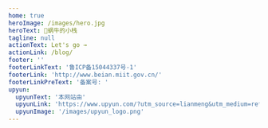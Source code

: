 ```yaml
---
home: true
heroImage: /images/hero.jpg
heroText: 🐌蜗牛的小栈
tagline: null
actionText: Let's go →
actionLink: /blog/
footer: ''
footerLinkText: '鲁ICP备15044337号-1'
footerLink: 'http://www.beian.miit.gov.cn/'
footerLinkPreText: '备案号: '
upyun:
  upyunText: '本网站由'
  upyunLink: 'https://www.upyun.com/?utm_source=lianmeng&utm_medium=referral'
  upyunImage: '/images/upyun_logo.png'
---
```

